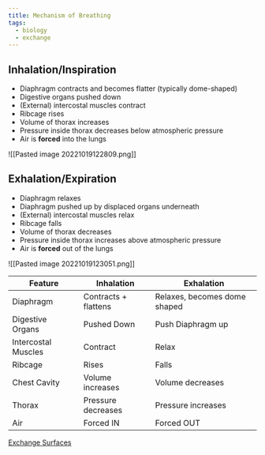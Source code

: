 ```yaml
---
title: Mechanism of Breathing
tags:
  - biology
  - exchange
---
```


## Inhalation/Inspiration
- Diaphragm contracts and becomes flatter (typically dome-shaped)
- Digestive organs pushed down
- (External) intercostal muscles contract
- Ribcage rises
- Volume of thorax increases
- Pressure inside thorax decreases below atmospheric pressure
- Air is **forced** into the lungs

![[Pasted image 20221019122809.png]]

## Exhalation/Expiration
- Diaphragm relaxes
- Diaphragm pushed up by displaced organs underneath
- (External) intercostal muscles relax
- Ribcage falls
- Volume of thorax decreases
- Pressure inside thorax increases above atmospheric pressure
- Air is **forced** out of the lungs

![[Pasted image 20221019123051.png]]

| Feature             | Inhalation           | Exhalation                   |
|---------------------|----------------------|------------------------------|
| Diaphragm           | Contracts + flattens | Relaxes, becomes dome shaped |
| Digestive Organs    | Pushed Down          | Push Diaphragm up            |
| Intercostal Muscles | Contract             | Relax                        |
| Ribcage             | Rises                | Falls                        |
| Chest Cavity        | Volume increases     | Volume decreases             |
| Thorax              | Pressure decreases   | Pressure increases           |
| Air                 | Forced IN            | Forced OUT                   |


[Exchange Surfaces](sixth/Biology/ExchangeSurfaces/ExchangeSurfaces)